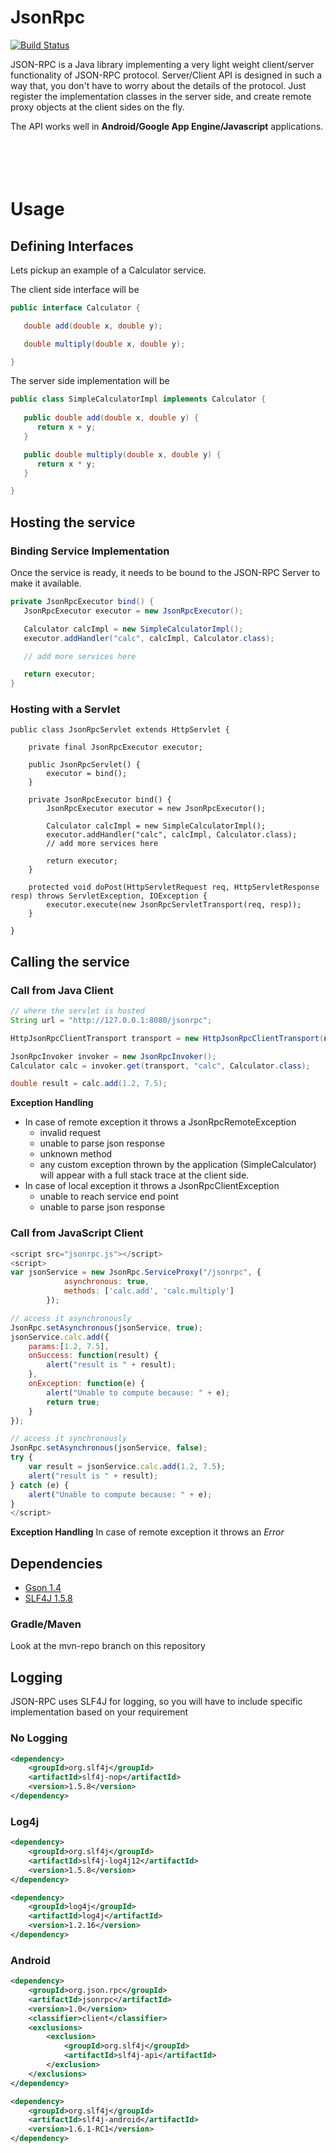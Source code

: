 # JsonRpc

[![Build Status](https://travis-ci.org/algobardo/jsonrpc.png?branch=master)](https://travis-ci.org/algobardo/jsonrpc)

JSON-RPC is a Java library implementing a very light weight client/server functionality of JSON-RPC protocol.
Server/Client API is designed in such a way that, you don't have to worry about the details of the protocol.
Just register the implementation classes in the server side, and create remote proxy objects at the client sides on the fly.

The API works well in **Android/Google App Engine/Javascript** applications.
<br /><br /><br /><br /><br />

# Usage

## Defining Interfaces

Lets pickup an example of a Calculator service. 

The client side interface will be
```java
public interface Calculator {

   double add(double x, double y);

   double multiply(double x, double y);

}
```

The server side implementation will be
```java
public class SimpleCalculatorImpl implements Calculator {
   
   public double add(double x, double y) {
      return x + y;
   }

   public double multiply(double x, double y) {
      return x * y;
   }

}
```

## Hosting the service

### Binding Service Implementation

Once the service is ready, it needs to be bound to the JSON-RPC Server to make it available.
```java
private JsonRpcExecutor bind() {
   JsonRpcExecutor executor = new JsonRpcExecutor();

   Calculator calcImpl = new SimpleCalculatorImpl();
   executor.addHandler("calc", calcImpl, Calculator.class); 

   // add more services here

   return executor;
}
```

### Hosting with a Servlet
```
public class JsonRpcServlet extends HttpServlet {

    private final JsonRpcExecutor executor;

    public JsonRpcServlet() {
        executor = bind();
    }

    private JsonRpcExecutor bind() {
        JsonRpcExecutor executor = new JsonRpcExecutor();

        Calculator calcImpl = new SimpleCalculatorImpl();
        executor.addHandler("calc", calcImpl, Calculator.class);
        // add more services here

        return executor;
    }

    protected void doPost(HttpServletRequest req, HttpServletResponse resp) throws ServletException, IOException {
        executor.execute(new JsonRpcServletTransport(req, resp));
    }

}
```

## Calling the service

### Call from Java Client

```java
// where the servlet is hosted
String url = "http://127.0.0.1:8080/jsonrpc"; 

HttpJsonRpcClientTransport transport = new HttpJsonRpcClientTransport(new URL(url));

JsonRpcInvoker invoker = new JsonRpcInvoker();
Calculator calc = invoker.get(transport, "calc", Calculator.class);

double result = calc.add(1.2, 7.5);
```

**Exception Handling**
* In case of remote exception it throws a JsonRpcRemoteException
  * invalid request
  * unable to parse json response
  * unknown method
  * any custom exception thrown by the application (SimpleCalculator) will appear with a full stack trace at the client side.
* In case of local exception it throws a JsonRpcClientException
  * unable to reach service end point
  * unable to parse json response

### Call from JavaScript Client

```javascript
<script src="jsonrpc.js"></script>
<script>
var jsonService = new JsonRpc.ServiceProxy("/jsonrpc", {
            asynchronous: true,
            methods: ['calc.add', 'calc.multiply']
        });

// access it asynchronously
JsonRpc.setAsynchronous(jsonService, true);
jsonService.calc.add({
    params:[1.2, 7.5],
    onSuccess: function(result) {
        alert("result is " + result);
    },
    onException: function(e) {
        alert("Unable to compute because: " + e);
        return true;
    }
});

// access it synchronously
JsonRpc.setAsynchronous(jsonService, false);
try {
    var result = jsonService.calc.add(1.2, 7.5);
    alert("result is " + result);
} catch (e) {
    alert("Unable to compute because: " + e);
}
</script>
```

**Exception Handling**
In case of remote exception it throws an _Error_

## Dependencies
* [Gson 1.4](http://code.google.com/p/google-gson/)
* [SLF4J 1.5.8](http://www.slf4j.org/)

### Gradle/Maven

Look at the mvn-repo branch on this repository

## Logging
JSON-RPC uses SLF4J for logging, so you will have to include specific implementation based on your requirement

### No Logging
```xml
<dependency>
    <groupId>org.slf4j</groupId>
    <artifactId>slf4j-nop</artifactId>
    <version>1.5.8</version>
</dependency>
```

### Log4j
```xml
<dependency>
    <groupId>org.slf4j</groupId>
    <artifactId>slf4j-log4j12</artifactId>
    <version>1.5.8</version>
</dependency>

<dependency>
    <groupId>log4j</groupId>
    <artifactId>log4j</artifactId>
    <version>1.2.16</version>
</dependency>
```

### Android
```xml
<dependency>
    <groupId>org.json.rpc</groupId>
    <artifactId>jsonrpc</artifactId>
    <version>1.0</version>
    <classifier>client</classifier>
    <exclusions>
        <exclusion>
            <groupId>org.slf4j</groupId>
            <artifactId>slf4j-api</artifactId>
        </exclusion>
    </exclusions>
</dependency>

<dependency>
    <groupId>org.slf4j</groupId>
    <artifactId>slf4j-android</artifactId>
    <version>1.6.1-RC1</version>
</dependency>
```
